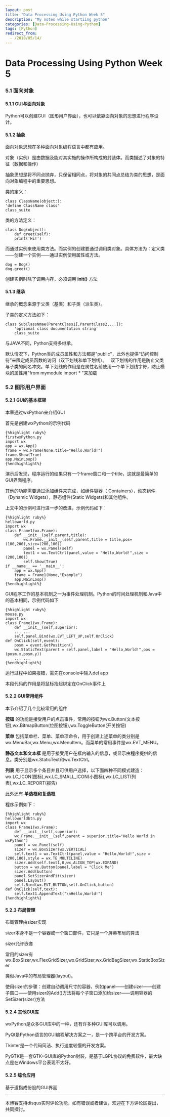 ```yaml
---
layout: post
title: "Data Processing Using Python Week 5"
description: "My notes while startiing python"
categories: [Data-Processing-Using-Python]
tags: [Python]
redirect_from:
  - /2018/05/14/
---
```

# Data Processing Using Python Week 5

### 5.1 面向对象

#### 5.1.1 GUI与面向对象

Python可以创建GUI（图形用户界面），也可以依靠面向对象的思想进行程序设计。

#### 5.1.2 抽象

面向对象思想在多种面向对象编程语言中都有应用。  

对象（实例）是由数据及能对其实施的操作所构成的封装体。而类描述了对象的特征（数据和操作）  

抽象思想是将不同点抛弃，只保留相同点，将对象的共同点总结为类的思想，是面向对象编程中的重要思想。

类的定义： 

	class ClassName(object:):  
	'define ClassName class'  
	class_suite  
	
类的方法定义：
	
	class Dog(object):  
		def greet(self):  
		print('Hi!')  
		
而通过实例来使用类方法。而实例的创建要通过调用类对象。具体方法为：定义类——创建一个实例——通过实例使用属性或方法。  

	dog = Dog()  
	dog.greet()  

创建实例时除了调用内存，必须调用 __init()__ 方法  

#### 5.1.3 继承

继承的概念来源于父类（基类）和子类（派生类）。  

子类的定义方法如下：

	class SubClassNmae(ParentClass1[,ParentClass2,...]):
		'optional class documentation string'
		class_suite
	
与JAVA不同，Python支持多继承。

默认情况下，Python类的成员属性和方法都是"public"，此外也提供“访问控制符”来限定成员函数的访问（双下划线和单下划线）。  
双下划线的作用是防止父类与子类的同名冲突。单下划线的作用是在属性名前使用一个单下划线字符，防止模块的属性用"from mymodule import * "来加载  

### 5.2 图形用户界面

#### 5.2.1 GUI的基本框架

本章通过wxPython来介绍GUI

首先是创建wxPython的示例代码

	{%highlight ruby%}
	firstwxPython.py
	import wx
	app = wx.App()
	frame = wx.Frame(None,title="Hello,World!")
	frame.Show(True)
	app.MainLoop()
	{%endhighlight%}

演示后发现，程序运行的结果只有一个frame窗口和一个title，这就是最简单的GUI界面程序。

其他的功能需要通过添加组件来完成，如组件容器（	Containers），动态组件（Dynamic Widgets），静态组件(Static Widgets)和其他组件。

上文中的示例可进行进一步的改进，示例代码如下：

	{%highlight ruby%}
	helloworld.py
	import wx
	class Frame1(wx.Frame):
		def __init__(self,parent,title):
			wx.Frame.__init__(self,parent,title = title,pos=(100,200),size=(200,100))
			panel = wx.Panel(self)
			text1 = wx.TextCtrl(panel,value = "Hello,World!",size = (200,100))
			self.Show(True)
	if __name__ == '__main__':
		app = wx.App()
		frame = Frame1(None,"Example")
		app.MainLoop()
	{%endhighlight%}

GUI程序工作的基本机制之一为事件处理机制。Python的时间处理机制和Java中的基本相同，示例代码如下

	{%highlight ruby%}
	mouse.py
	import wx
	class Frame1(wx.Frame):
		def __init__(self,superior):
		... ...
		self.panel.Bind(wx.EVT_LEFT_UP,self.OnClick)
	def OnClick(self,event):
		posm = event.GetPosition()
		wx.StaticText(parent = self.panel,label = "Hello,World!",pos = (posm.x,posm.y))
		... ...
	{%endhighlight%}

运行过程中如果报错，需先在console中输入del app  

本段代码的作用是将鼠标抬起绑定在OnClick事件上

#### 5.2.2 GUI常用组件

本节介绍了几个比较常用的组件

__按钮__ 的功能是接受用户的点击事件，常用的按钮为wx.Button(文本按钮),wx.BitmapButton(位图按钮),wx.ToggleButton(开关按钮)

__菜单__ 包括菜单栏、菜单、菜单项命令，用于创建上述菜单的类分别是wx.MenuBar,wx.Menu,wx.MenuItem。而菜单的常用事件是wx.EVT_MENU。

__静态文本和文本框__ 是用于接受用户在框内输入的信息，或显示由程序提供的信息。类分别是wx.StaticText和wx.TextCtrl。

__列表__ 用于显示多个条目并且可供用户选择，以下面四种不同模式建造：wx.LC_ICON(图标),wx.LC_SMALL_ICON(小图标),wx.LC_LIST(列表),wx.LC_REPORT(报告)  

此外还有 __单选框和复选框__ 

程序示例如下：

	{%highlight ruby%}
	helloworldbtn.py
	import wx
	class Frame1(wx.Frame):
		def __init__(self,superior):
		wx.Frame.__init__(self,parent = superior,title="Hello World in wxPython")
		panel = wx.Panel(self)
		sizer = wx.BoxSizer(wx.VERTICAL)
		self.text1 = wx.TextCtrl(panel,value = "Hello,World!",size = (200,180),style = wx.TE_MULTILINE)
		sizer.Add(self.text1,0,wx,ALIGN_TOP|wx.EXPAND)
		button = wx.Button(panel,label = "Click Me")
		sizer.Add(button)
		panel.SetSizerAndFit(sizer)
		panel.Layout()
		self.Bind(wx.EVT_BUTTON,self.OnClick,button)
	def OnClick(self,text):
		self.text1.AppendText("\nHello,World!")
	{%endhighlight%}

#### 5.2.3 布局管理

布局管理由sizer实现

sizer本身不是一个容器或一个窗口部件，它只是一个屏幕布局的算法

sizer允许嵌套

常用的sizer有wx.BoxSizer,wx.FlexGridSizer,wx.GridSizer,wx.GridBagSizer,wx.StaticBoxSizer

类似Java中的布局管理器(layout)。

使用sizer的步骤：创建自动调用尺寸的容器，例如panel——创建sizer——创建子窗口——使用sizer的Add()方法将每个子窗口添加给sizer——调用容器的SetSizer(sizer)方法

#### 5.2.4 其他GUI库

wxPython是众多GUI库中的一种，还有许多种GUI库可以调用。

PyQt是Python语言的GUI编程解决方案之一，是一个跨平台的开发方案。

Tkinter是一个代码简洁、执行速度较慢的开发方案。

PyGTK是一套GTK+GUI库的Python封装，是基于LGPL协议的免费软件，最大缺点是在Windows平台表现不太好。

#### 5.2.5 综合应用

基于道指成份股的GUI界面

---
本博客支持disqus实时评论功能，如有错误或者建议，欢迎在下方评论区提出，共同探讨。
